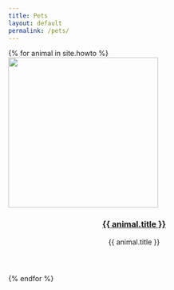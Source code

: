 ```yaml
---
title: Pets
layout: default
permalink: /pets/
---
```

<div class="ty-vendor-plans">
{% for animal in site.howto %}
<div class="ty-grid-list__item">
    <span class="image" >
      <img width="300px" src="{{ animal.image }}" alt="" />
    </span>
    <header class="major">
      <h3><a href="{{ animal.url  | relative_url }}" class="link">{{ animal.title }}</a></h3>
      <p>{{ animal.title }}</p>
    </header>
<div>
  {% endfor %}
</div>

